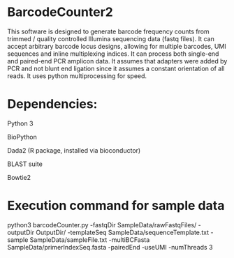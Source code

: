# BarcodeCounter2

This software is designed to generate barcode frequency counts from trimmed / quality controlled Illumina sequencing data (fastq files). It can accept arbitrary barcode locus designs, allowing for multiple barcodes, UMI sequences and inline multiplexing indices. It can process both single-end and paired-end PCR amplicon data. It assumes that adapters were added by PCR and not blunt end ligation since it assumes a constant orientation of all reads. It uses python multiprocessing for speed.


# Dependencies:

Python 3

BioPython

Dada2 (R package, installed via bioconductor)

BLAST suite

Bowtie2

# Execution command for sample data

python3 barcodeCounter.py -fastqDir SampleData/rawFastqFiles/ -outputDir OutputDir/ -templateSeq SampleData/sequenceTemplate.txt -sample SampleData/sampleFile.txt -multiBCFasta SampleData/primerIndexSeq.fasta -pairedEnd -useUMI -numThreads 3
